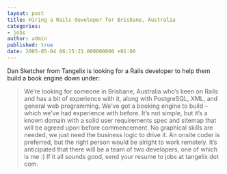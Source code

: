 ```yaml
---
layout: post
title: Hiring a Rails developer for Brisbane, Australia
categories:
- jobs
author: admin
published: true
date: 2005-05-04 06:15:21.000000000 +01:00
---
```

<p>Dan Sketcher from Tangelix is looking for a Rails developer to help them build a book engine down under:</p>
<blockquote>We&#8217;re looking for someone in Brisbane, Australia who&#8217;s keen on Rails and has a bit of experience with it, along with PostgreSQL, <span class="caps">XML</span>, and general web programming. We&#8217;ve got a booking engine to build &#8211; which we&#8217;ve had experience with before. It&#8217;s not simple, but it&#8217;s a known domain with a solid user requirements spec and sitemap that will be agreed upon before commencement. No graphical skills are needed, we just need the business logic to drive it. An onsite coder is preferred, but the right person would be alright to work remotely. It&#8217;s anticipated that there will be a team of two developers, one of which is me :) If it all sounds good, send your resume to jobs at tangelix dot com.</blockquote>